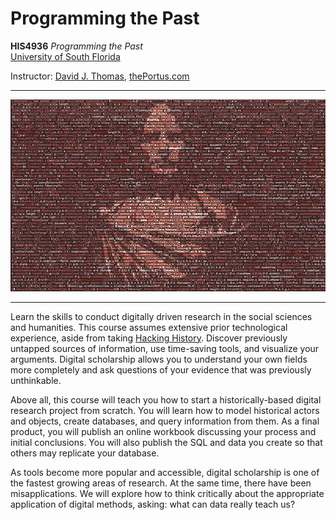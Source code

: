 # Programming the Past


**HIS4936** *Programming the Past*<br />
[University of South Florida](http://www.usf.edu/)

Instructor: [David J. Thomas](mailto::davidjthomas@usf.edu), [thePortus.com](http://thePortus.com/)

---

![Caesar in the Code](imgs/caesarian_code.png)

---

Learn the skills to conduct digitally driven research in the social sciences and humanities. This course assumes extensive prior technological experience, aside from taking [Hacking History](https://hacking-history.readthedocs.io). Discover previously untapped sources of information, use time-saving tools, and visualize your arguments. Digital scholarship allows you to understand your own fields more completely and ask questions of your evidence that was previously unthinkable.

Above all, this course will teach you how to start a historically-based digital research project from scratch. You will learn how to model historical actors and objects, create databases, and query information from them. As a final product, you will publish an online workbook discussing your process and initial conclusions. You will also publish the SQL and data you create so that others may replicate your database.

As tools become more popular and accessible, digital scholarship is one of the fastest growing areas of research. At the same time, there have been misapplications. We will explore how to think critically about the appropriate application of digital methods, asking: what can data really teach us?
